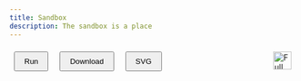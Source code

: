```yaml
---
title: Sandbox
description: The sandbox is a place
---
```


<div class="sandbox">
<div class="menu">
  <div class="vertical-center" style="float:left;">
    <button id="run" class="dark-button" style="margin:.5rem; padding:.5rem 1rem;">Run</button>
    <button id="download" class="dark-button" style="margin:.5rem; padding:.5rem 1rem;">Download</button>
    <button id="svg" class="dark-button" style="margin:.5rem; padding:.5rem 1rem;">SVG</button>
  </div>
  <a class="vertical-center" style="float:right; padding:.5rem;">
    <img src="/icons/full-screen-view.svg" alt="Full Screen Button" width="32px">
  </a>
</div>
<div class="sandbox-grid">
  <div id="editor">
  </div>
  <div class="canvas">
    <div id="interactive-container">
    </div>
  </div>
</div>
</div>

<script src="https://pagecdn.io/lib/ace/1.4.5/ace.js" integrity="sha256-5Xkhn3k/1rbXB+Q/DX/2RuAtaB4dRRyQvMs83prFjpM=" crossorigin="anonymous"></script>
<script type="module" src="/js/sandbox.js"></script>
